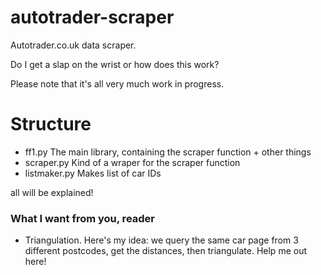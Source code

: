 # autotrader-scraper
Autotrader.co.uk data scraper. 

Do I get a slap on the wrist or how does this work?

Please note that it's all very much work in progress. 

# Structure

* ff1.py    The main library, containing the scraper function + other things
* scraper.py    Kind of a wraper for the scraper function
* listmaker.py  Makes list of car IDs

all will be explained!

### What I want from you, reader

* Triangulation. Here's my idea: we query the same car page from 3 different postcodes, get the distances, then triangulate. Help me out here!



